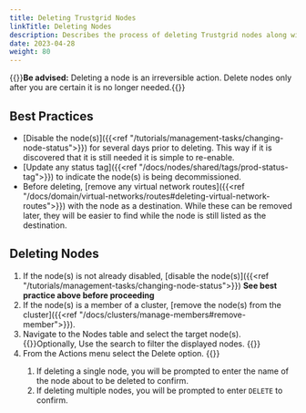 ```yaml
---
title: Deleting Trustgrid Nodes
linkTitle: Deleting Nodes
description: Describes the process of deleting Trustgrid nodes along with best practices
date: 2023-04-28
weight: 80
--- 
```

{{<alert color="danger">}}**Be advised:** Deleting a node is an irreversible action. Delete nodes only after you are certain it is no longer needed.{{</alert>}}

## Best Practices
* [Disable the node(s)]({{<ref "/tutorials/management-tasks/changing-node-status">}}) for several days prior to deleting. This way if it is discovered that it is still needed it is simple to re-enable.
* [Update any status tag]({{<ref "/docs/nodes/shared/tags/prod-status-tag">}}) to indicate the node(s) is being decommissioned.
* Before deleting, [remove any virtual network routes]({{<ref "/docs/domain/virtual-networks/routes#deleting-virtual-network-routes">}}) with the node as a destination. While these can be removed later, they will be easier to find while the node is still listed as the destination.

## Deleting Nodes

1. If the node(s) is not already disabled, [disable the node(s)]({{<ref "/tutorials/management-tasks/changing-node-status">}}) **See best practice above before proceeding**
1. If the node(s) is a member of a cluster, [remove the node(s) from the cluster]({{<ref "/docs/clusters/manage-members#remove-member">}}). 
1. Navigate to the Nodes table and select the target node(s). {{<alert color="info">}}Optionally, Use the search to filter the displayed nodes. {{</alert>}}
1. From the Actions menu select the Delete option. {{<tgimg src="delete-node-action.png" width="30%" caption="Delete node action">}}
   1. If deleting a single node, you will be prompted to enter the name of the node about to be deleted to confirm.
   1. If deleting multiple nodes, you will be prompted to enter `DELETE` to confirm.